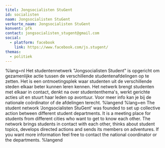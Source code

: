 ```yaml
---
titel: Jongsocialisten StuGent
id: socialisten
naam: Jongsocialisten StuGent
verkorte_naam: Jongsocialisten StuGent
konvent: pfk
contact: jongsocialisten_stugent@gmail.com
social:
  - platform: facebook
    link: https://www.facebook.com/js.stugent/
themas:
  - politiek
---
```


%lang=nl Het studentennetwerk "Jongsocialisten Student" is opgericht om gezamenlijke actie tussen de verschillende studentenafdelingen op te zetten. Het is een ontmoetingsplek waar studenten uit de verschillende steden elkaar beter kunnen leren kennen.
Het netwerk brengt studenten met elkaar in contact, denkt na over studententhema's, werkt gerichte acties uit en stuurt haar leden op avontuur.
Voor meer info kan je bij de nationale coördinator of de afdelingen terecht. %langend %lang=en The student network ‘Jongsocialisten StuGent’ was founded to set up collective action between different student departments. It is a meeting place for students from different cities who want to get to know each other. The network brings students in contact with each other, thinks about student topics, develops directed actions and sends its members on adventures. If you want more information feel free to contact the national coordinator or the departments. %langend
